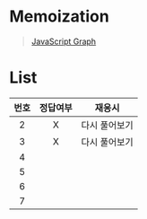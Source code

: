 # Memoization
> [JavaScript Graph](../../../theory/graph.md)

# List
|번호|정답여부|재응시|
|:---:|:---:|:---:|
|2|X|다시 풀어보기|
|3|X|다시 풀어보기|
|4|||
|5|||
|6|||
|7|||